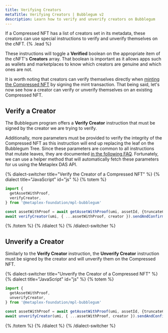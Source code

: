 ```yaml
---
title: Verifying Creators
metaTitle: Verifying Creators | Bubblegum v2
description: Learn how to verify and unverify creators on Bubblegum
---
```


If a Compressed NFT has a list of creators set in its metadata, these creators can use special instructions to verify and unverify themselves on the cNFT. {% .lead %}

These instructions will toggle a **Verified** boolean on the appropriate item of the cNFT's **Creators** array. That boolean is important as it allows apps such as wallets and marketplaces to know which creators are genuine and which ones are not.

It is worth noting that creators can verify themselves directly when [minting the Compressed NFT](/bubblegum-v2/mint-cnfts) by signing the mint transaction. That being said, let's now see how a creator can verify or unverify themselves on an existing Compressed NFT.

## Verify a Creator

The Bubblegum program offers a **Verify Creator** instruction that must be signed by the creator we are trying to verify.

Additionally, more parameters must be provided to verify the integrity of the Compressed NFT as this instruction will end up replacing the leaf on the Bubblegum Tree. Since these parameters are common to all instructions that mutate leaves, they are documented [in the following FAQ](/bubblegum-v2/faq#replace-leaf-instruction-arguments). Fortunately, we can use a helper method that will automatically fetch these parameters for us using the Metaplex DAS API.

{% dialect-switcher title="Verify the Creator of a Compressed NFT" %}
{% dialect title="JavaScript" id="js" %}
{% totem %}

```ts
import {
  getAssetWithProof,
  verifyCreator,
} from '@metaplex-foundation/mpl-bubblegum'

const assetWithProof = await getAssetWithProof(umi, assetId, {truncateCanopy: true});
await verifyCreator(umi, { ...assetWithProof, creator }).sendAndConfirm(umi)
```

{% /totem %}
{% /dialect %}
{% /dialect-switcher %}

## Unverify a Creator

Similarly to the **Verify Creator** instruction, the **Unverify Creator** instruction must be signed by the creator and will unverify them on the Compressed NFT.

{% dialect-switcher title="Unverify the Creator of a Compressed NFT" %}
{% dialect title="JavaScript" id="js" %}
{% totem %}

```ts
import {
  getAssetWithProof,
  unverifyCreator,
} from '@metaplex-foundation/mpl-bubblegum'

const assetWithProof = await getAssetWithProof(umi, assetId, {truncateCanopy: true});
await unverifyCreator(umi, { ...assetWithProof, creator }).sendAndConfirm(umi)
```

{% /totem %}
{% /dialect %}
{% /dialect-switcher %}

